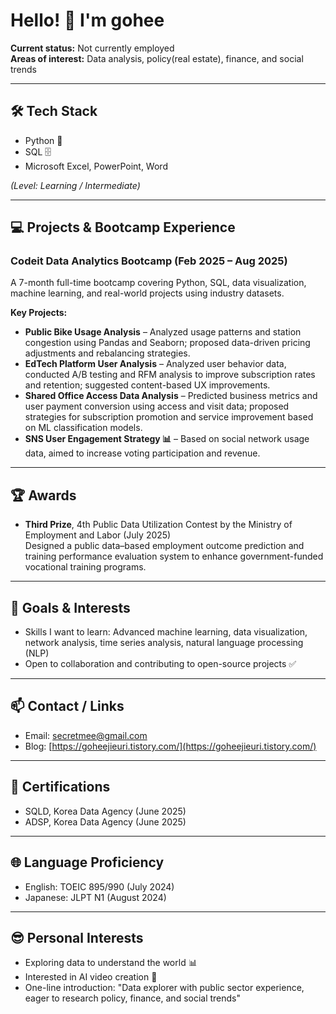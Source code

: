 # Hello! 👋 I'm gohee

**Current status:** Not currently employed  
**Areas of interest:** Data analysis, policy(real estate), finance, and social trends  

---

## 🛠 Tech Stack
- Python 🐍
- SQL 🗄️
- Microsoft Excel, PowerPoint, Word
  
*(Level: Learning / Intermediate)*

---

## 💻 Projects & Bootcamp Experience
### Codeit Data Analytics Bootcamp (Feb 2025 – Aug 2025)
A 7-month full-time bootcamp covering Python, SQL, data visualization, machine learning, and real-world projects using industry datasets.  

**Key Projects:**  
- **Public Bike Usage Analysis** – Analyzed usage patterns and station congestion using Pandas and Seaborn; proposed data-driven pricing adjustments and rebalancing strategies.  
- **EdTech Platform User Analysis** – Analyzed user behavior data, conducted A/B testing and RFM analysis to improve subscription rates and retention; suggested content-based UX improvements.
- **Shared Office Access Data Analysis** – Predicted business metrics and user payment conversion using access and visit data; proposed strategies for subscription promotion and service improvement based on ML classification models. 
- **SNS User Engagement Strategy 📊** – Based on social network usage data, aimed to increase voting participation and revenue.  

---

## 🏆 Awards
- **Third Prize**, 4th Public Data Utilization Contest by the Ministry of Employment and Labor (July 2025)  
  Designed a public data–based employment outcome prediction and training performance evaluation system to enhance government-funded vocational training programs.

---

## 🎯 Goals & Interests
- Skills I want to learn: Advanced machine learning, data visualization, network analysis, time series analysis, natural language processing (NLP)  
- Open to collaboration and contributing to open-source projects ✅

---

## 📫 Contact / Links
- Email: [secretmee@gmail.com](mailto:secretmee@gmail.com)  
- Blog: [https://goheejieuri.tistory.com/](https://goheejieuri.tistory.com/)  

---

## 🏅 Certifications
- SQLD, Korea Data Agency (June 2025)  
- ADSP, Korea Data Agency (June 2025)  

---

## 🌐 Language Proficiency
- English: TOEIC 895/990 (July 2024)  
- Japanese: JLPT N1 (August 2024)  

---

## 😎 Personal Interests
- Exploring data to understand the world 📊  
- Interested in AI video creation 🎥  
- One-line introduction: "Data explorer with public sector experience, eager to research policy, finance, and social trends"

